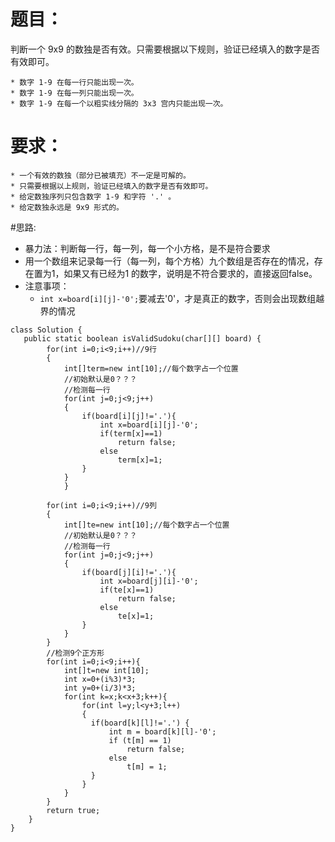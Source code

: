 # 题目：
判断一个 9x9 的数独是否有效。只需要根据以下规则，验证已经填入的数字是否有效即可。

    * 数字 1-9 在每一行只能出现一次。
    * 数字 1-9 在每一列只能出现一次。
    * 数字 1-9 在每一个以粗实线分隔的 3x3 宫内只能出现一次。
# 要求： 
    * 一个有效的数独（部分已被填充）不一定是可解的。
    * 只需要根据以上规则，验证已经填入的数字是否有效即可。
    * 给定数独序列只包含数字 1-9 和字符 '.' 。
    * 给定数独永远是 9x9 形式的。

#思路:
* 暴力法：判断每一行，每一列，每一个小方格，是不是符合要求
* 用一个数组来记录每一行（每一列，每个方格）九个数组是否存在的情况，存在置为1，如果又有已经为1 的数字，说明是不符合要求的，直接返回false。
* 注意事项：
     * `int x=board[i][j]-'0';`要减去'0'，才是真正的数字，否则会出现数组越界的情况
     
```
class Solution {
   public static boolean isValidSudoku(char[][] board) {
        for(int i=0;i<9;i++)//9行
        {
            int[]term=new int[10];//每个数字占一个位置
            //初始默认是0？？？
            //检测每一行
            for(int j=0;j<9;j++)
            {
                if(board[i][j]!='.'){
                    int x=board[i][j]-'0';
                    if(term[x]==1)
                        return false;
                    else
                        term[x]=1;
                }
            }
            }

        for(int i=0;i<9;i++)//9列
        {
            int[]te=new int[10];//每个数字占一个位置
            //初始默认是0？？？
            //检测每一行
            for(int j=0;j<9;j++)
            {
                if(board[j][i]!='.'){
                    int x=board[j][i]-'0';
                    if(te[x]==1)
                        return false;
                    else
                        te[x]=1;
                }
            }
        }
        //检测9个正方形
        for(int i=0;i<9;i++){
            int[]t=new int[10];
            int x=0+(i%3)*3;
            int y=0+(i/3)*3;
            for(int k=x;k<x+3;k++){
                for(int l=y;l<y+3;l++)
                {
                  if(board[k][l]!='.') {
                      int m = board[k][l]-'0';
                      if (t[m] == 1)
                          return false;
                      else
                          t[m] = 1;
                  }
                }
            }
        }
        return true;
    }
}
```